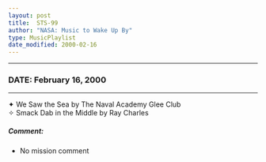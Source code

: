 ```yaml
---
layout: post
title:  STS-99
author: "NASA: Music to Wake Up By"
type: MusicPlaylist
date_modified: 2000-02-16
---
```


----
### DATE: February 16, 2000
----
✦ We Saw the Sea by The Naval Academy Glee Club  &nbsp;<br />✧ Smack Dab in the Middle by Ray Charles

##### Comment:
* No mission comment
